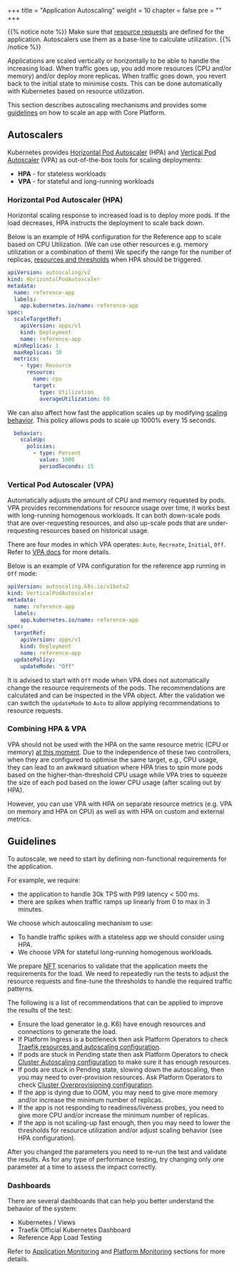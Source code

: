+++
title = "Application Autoscaling"
weight = 10
chapter = false
pre = ""
+++

{{% notice note %}}
Make sure that [resource requests](../resources) are defined for the application. Autoscalers use them as a base-line to calculate utilization.
{{% /notice %}}

Applications are scaled vertically or horizontally to be able to handle the increasing load. 
When traffic goes up, you add more resources (CPU and/or memory) and/or deploy more replicas.
When traffic goes down, you revert back to the initial state to minimise costs.
This can be done automatically with Kubernetes based on resource utilization.

This section describes autoscaling mechanisms and provides some [guidelines](#guidelines) on how to scale an app with Core Platform.  

## Autoscalers

Kubernetes provides [Horizontal Pod Autoscaler](https://kubernetes.io/docs/tasks/run-application/horizontal-pod-autoscale/) (HPA) and [Vertical Pod Autoscaler](https://github.com/kubernetes/autoscaler/tree/master/vertical-pod-autoscaler) (VPA) as out-of-the-box tools for scaling deployments:
- **HPA** - for stateless workloads
- **VPA** - for stateful and long-running workloads

### Horizontal Pod Autoscaler (HPA)

Horizontal scaling response to increased load is to deploy more pods.
If the load decreases, HPA instructs the deployment to scale back down.

Below is an example of HPA configuration for the Reference app to scale based on CPU Utilization. (We can use other resources e.g. memory utilization or a combination of them)
We specify the range for the number of replicas, [resources and thresholds](https://kubernetes.io/docs/tasks/run-application/horizontal-pod-autoscale/#support-for-resource-metrics) when HPA should be triggered. 

```yaml
apiVersion: autoscaling/v2
kind: HorizontalPodAutoscaler
metadata:
  name: reference-app
  labels:
    app.kubernetes.io/name: reference-app
spec:
  scaleTargetRef:
    apiVersion: apps/v1
    kind: Deployment
    name: reference-app
  minReplicas: 1
  maxReplicas: 30
  metrics:
    - type: Resource
      resource:
        name: cpu
        target:
          type: Utilization
          averageUtilization: 60
```

We can also affect how fast the application scales up by modifying [scaling behavior](https://kubernetes.io/docs/tasks/run-application/horizontal-pod-autoscale/#configurable-scaling-behavior). This policy allows pods to scale up 1000% every 15 seconds. 

```yaml
  behavior:
    scaleUp:
      policies:
        - type: Percent
          value: 1000
          periodSeconds: 15
```


### Vertical Pod Autoscaler (VPA)

Automatically adjusts the amount of CPU and memory requested by pods.
VPA provides recommendations for resource usage over time, it works best with long-running homogenous workloads.
It can both down-scale pods that are over-requesting resources, and also up-scale pods that are under-requesting resources based on historical usage.

There are four modes in which VPA operates: `Auto`, `Recreate`, `Initial`, `Off`. Refer to [VPA docs](https://github.com/kubernetes/autoscaler/tree/master/vertical-pod-autoscaler#quick-start) for more details.

Below is an example of VPA configuration for the reference app running in `Off` mode:

```yaml
apiVersion: autoscaling.k8s.io/v1beta2
kind: VerticalPodAutoscaler
metadata:
  name: reference-app
  labels:
    app.kubernetes.io/name: reference-app
spec:
  targetRef:
    apiVersion: apps/v1
    kind: Deployment
    name: reference-app
  updatePolicy:
    updateMode: "Off"
```

It is advised to start with `Off` mode when VPA does not automatically change the resource requirements of the pods.
The recommendations are calculated and can be inspected in the VPA object.
After the validation we can switch the `updateMode` to `Auto` to allow applying recommendations to resource requests.

### Combining HPA & VPA

VPA should not be used with the HPA on the same resource metric (CPU or memory) [at this moment](https://github.com/kubernetes/autoscaler/blob/master/multidimensional-pod-autoscaler/AEP.md).
Due to the independence of these two controllers, when they are configured to optimise the same target, e.g., CPU usage, they can lead to an awkward situation where HPA tries to spin more pods based on the higher-than-threshold CPU usage while VPA tries to squeeze the size of each pod based on the lower CPU usage (after scaling out by HPA).

However, you can use VPA with HPA on separate resource metrics (e.g. VPA on memory and HPA on CPU) as well as with HPA on custom and external metrics.

## Guidelines

To autoscale, we need to start by defining non-functional requirements for the application. 

For example, we require:
- the application to handle 30k TPS with P99 latency < 500 ms.
- there are spikes when traffic ramps up linearly from 0 to max in 3 minutes.

We choose which autoscaling mechanism to use:
- To handle traffic spikes with a stateless app we should consider using HPA. 
- We choose VPA for stateful long-running homogenous workloads. 

We prepare [NFT](../../p2p/fast-feedback/p2p-nft) scenarios to validate that the application meets the requirements for the load. 
We need to repeatedly run the tests to adjust the resource requests and fine-tune the thresholds to handle the required traffic patterns.

The following is a list of recommendations that can be applied to improve the results of the test:

- Ensure the load generator (e.g. K6) have enough resources and connections to generate the load.
- If Platform Ingress is a bottleneck then ask Platform Operators to check [Traefik resources and autoscaling configuration](../../platform/platform-ingress/#autoscaling).
- If pods are stuck in Pending state then ask Platform Operators to check [Cluster Autoscaling configuration](../../platform/cluster-autoscaling/) to make sure it has enough resources.
- If pods are stuck in Pending state, slowing down the autoscaling, then you may need to over-provision resources. Ask Platform Operators to check [Cluster Overprovisioning configuration](../../platform/cluster-autoscaling/#cluster-overprovisioning).
- If the app is dying due to OOM, you may need to give more memory and/or increase the minimum number of replicas.
- If the app is not responding to readiness/liveness probes, you need to give more CPU and/or increase the minimum number of replicas.
- If the app is not scaling-up fast enough, then you may need to lower the thresholds for resource utilization and/or adjust scaling behavior (see HPA configuration).

After you changed the parameters you need to re-run the test and validate the results.
As for any type of performance testing, try changing only one parameter at a time to assess the impact correctly.

### Dashboards

There are several dashboards that can help you better understand the behavior of the system:
- Kubernetes / Views
- Traefik Official Kubernetes Dashboard
- Reference App Load Testing


Refer to [Application Monitoring](../app-monitoring) and [Platform Monitoring](../../platform/platform-monitoring) sections for more details.
